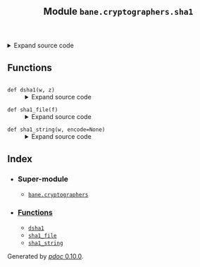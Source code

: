<body>
<main>
<article id="content">
<header>
<h1 class="title">Module <code>bane.cryptographers.sha1</code></h1>
</header>
<section id="section-intro">
<details class="source">
<summary>
<span>Expand source code</span>
</summary>
<pre><code class="python">from bane.cryptographers.utils import *

def sha1_string(w, encode=None):
    if w:
        if encode:
            w.encode(encode)
        &#34;&#34;&#34;
   function to return sha1 encrypted string
  &#34;&#34;&#34;
        return hashlib.sha1(w).hexdigest()


def sha1_file(f):
    if f:
        with open(f, &#34;rb&#34;) as f:
            w = f.read()
        f.close()
        return sha1_string(w)


def dsha1(w, z):
    if w and z:
        w = hashlib.sha1(w).hexdigest()
        if w == z:
            return True
        return False</code></pre>
</details>
</section>
<section>
</section>
<section>
</section>
<section>
<h2 class="section-title" id="header-functions">Functions</h2>
<dl>
<dt id="bane.cryptographers.sha1.dsha1"><code class="name flex">
<span>def <span class="ident">dsha1</span></span>(<span>w, z)</span>
</code></dt>
<dd>
<div class="desc"></div>
<details class="source">
<summary>
<span>Expand source code</span>
</summary>
<pre><code class="python">def dsha1(w, z):
    if w and z:
        w = hashlib.sha1(w).hexdigest()
        if w == z:
            return True
        return False</code></pre>
</details>
</dd>
<dt id="bane.cryptographers.sha1.sha1_file"><code class="name flex">
<span>def <span class="ident">sha1_file</span></span>(<span>f)</span>
</code></dt>
<dd>
<div class="desc"></div>
<details class="source">
<summary>
<span>Expand source code</span>
</summary>
<pre><code class="python">def sha1_file(f):
    if f:
        with open(f, &#34;rb&#34;) as f:
            w = f.read()
        f.close()
        return sha1_string(w)</code></pre>
</details>
</dd>
<dt id="bane.cryptographers.sha1.sha1_string"><code class="name flex">
<span>def <span class="ident">sha1_string</span></span>(<span>w, encode=None)</span>
</code></dt>
<dd>
<div class="desc"></div>
<details class="source">
<summary>
<span>Expand source code</span>
</summary>
<pre><code class="python">def sha1_string(w, encode=None):
    if w:
        if encode:
            w.encode(encode)
        &#34;&#34;&#34;
   function to return sha1 encrypted string
  &#34;&#34;&#34;
        return hashlib.sha1(w).hexdigest()</code></pre>
</details>
</dd>
</dl>
</section>
<section>
</section>
</article>
<nav id="sidebar">
<h1>Index</h1>
<div class="toc">
<ul></ul>
</div>
<ul id="index">
<li><h3>Super-module</h3>
<ul>
<li><code><a title="bane.cryptographers" href="index.md">bane.cryptographers</a></code></li>
</ul>
</li>
<li><h3><a href="#header-functions">Functions</a></h3>
<ul class="">
<li><code><a title="bane.cryptographers.sha1.dsha1" href="#bane.cryptographers.sha1.dsha1">dsha1</a></code></li>
<li><code><a title="bane.cryptographers.sha1.sha1_file" href="#bane.cryptographers.sha1.sha1_file">sha1_file</a></code></li>
<li><code><a title="bane.cryptographers.sha1.sha1_string" href="#bane.cryptographers.sha1.sha1_string">sha1_string</a></code></li>
</ul>
</li>
</ul>
</nav>
</main>
<footer id="footer">
<p>Generated by <a href="https://pdoc3.github.io/pdoc" title="pdoc: Python API documentation generator"><cite>pdoc</cite> 0.10.0</a>.</p>
</footer>
</body>
</html>